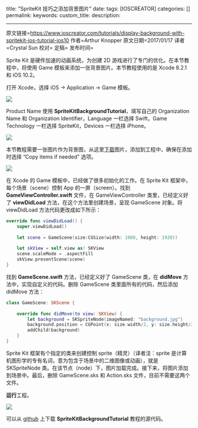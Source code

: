 title: "SpriteKit 技巧之添加背景图片"
date: 
tags: [IOSCREATOR]
categories: []
permalink: 
keywords: 
custom_title: 
description: 

------

原文链接=https://www.ioscreator.com/tutorials/display-background-with-spritekit-ios-tutorial-ios10
作者=Arthur Knopper
原文日期=2017/01/17
译者=Crystal Sun
校对=
定稿=
发布时间=

<!--此处开始正文-->

Sprite Kit 是硬件加速的动画系统，为创建 2D 游戏进行了专门的优化。在本节教程中，将使用 Game 模板来添加一张背景图片。本节教程使用的是 Xcode 8.2.1 和 iOS 10.2。

打开 Xcode，选择 iOS -> Application -> Game 模板。

![](https://static1.squarespace.com/static/52428a0ae4b0c4a5c2a2cede/t/587dfce23a04118eabdf7d95/1484651758293/?format=1500w)

Product Name 使用 **SpriteKitBackgroundTutorial**，填写自己的 Organization Name 和 Organization Identifier，Language 一栏选择 Swift，Game Technology 一栏选择 SpriteKit，Devices 一栏选择 iPhone。

![](https://static1.squarespace.com/static/52428a0ae4b0c4a5c2a2cede/t/58ff88c71b10e3c8c1dc6a0d/1493141718478/facebook-project?format=1500w)

本节教程需要一张图片作为背景图，从这里[下载](https://www.ioscreator.com/s/background.jpg)图片，添加到工程中，确保在添加时选择 “Copy items if needed” 选项。

![](https://static1.squarespace.com/static/52428a0ae4b0c4a5c2a2cede/t/587dff5d46c3c46130f0a478/1484652392518/?format=1500w)

在 Xcode 的 Game 模板中，已经做了很多初始化的工作。在 Sprite Kit 框架中，每个场景（scene）控制 App 的一屏（screen）。找到 **GameViewController.swift** 文件，在 GameViewController 类里，已经定义好了 **viewDidLoad** 方法，在这个方法里创建场景，呈现 GameScene 对象。将 viewDidLoad 方法代码更改成如下所示：

```swift
override func viewDidLoad() {
    super.viewDidLoad()
        
    let scene = GameScene(size:CGSize(width: 1080, height: 1920))
        
    let skView = self.view as! SKView
    scene.scaleMode = .aspectFill
    skView.presentScene(scene)
}
```

找到 **GameScene.swift** 方法，已经定义好了 GameScene 类，在 **didMove** 方法中，实现自定义的代码。删除 GameScene 类里面所有的代码，然后添加 didMove 方法：

```swift
class GameScene: SKScene {
    
    override func didMove(to view: SKView) {
        let background = SKSpriteNode(imageNamed: "background.jpg")
        background.position = CGPoint(x: size.width/2, y: size.height/2)
        addChild(background)
    }
}
```

Sprite Kit 框架有个指定的类来创建控制 sprite（精灵）（译者注：sprite 是计算机图形学的专有名词，意为包含于场景中的二维图像或动画），就是 SKSpriteNode 类。在该节点（node）下，图片加载完成。接下来，将图片添加到场景中。最后，删除 GameScene.sks 和 Action.sks 文件，目前不需要这两个文件。

**运行**工程。

![](https://static1.squarespace.com/static/52428a0ae4b0c4a5c2a2cede/t/587e00d546c3c46130f0ae45/1484652772003/?format=750w)





可以从 [github](https://github.com/ioscreator/ioscreator) 上下载 **SpriteKitBackgroundTutorial** 教程的源代码。